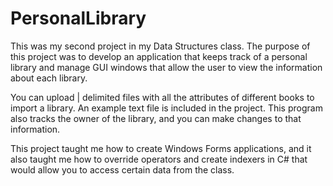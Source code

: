 # PersonalLibrary

This was my second project in my Data Structures class. The purpose of this project
was to develop an application that keeps track of a personal library and manage GUI windows that
allow the user to view the information about each library. 

You can upload | delimited files with all the attributes of different books to import a library. 
An example text file is included in the project. This program also tracks the owner of the library, and you 
can make changes to that information.

This project taught me how to create Windows Forms applications, and it also taught me how to override operators
and create indexers in C# that would allow you to access certain data from the class. 
